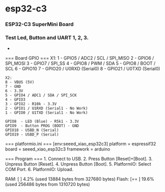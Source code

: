 # esp32-c3
### ESP32-C3 SuperMini Board
### Test Led, Button and UART 1, 2, 3.

- 
=== Board GPIO ===
	X1:
	1 - GPIO5 / ADC2 / SCL / SPI_MISO
	2 - GPIO6 / SPI_MOSI
	3 - GPIO7 / SPI_SS
	4 - GPIO8 / PWM / SDA
	5 - GPIO8 / BOOT / SCL
	6 - GPIO10
	7 - GPIO20 / U0RXD (Serial0)
	8 - GPIO21 / U0TXD (Serial0)

	X2:
	8 - VBUS (5V)
	7 - GND
	6 - 3.3V
	5 - GPIO4 / ADC1 / SDA / SPI_SCK
	4 - GPIO3
	3 - GPIO2 - R10k - 3.3V
	2 - GPIO1 / U1RXD (Serial1 - No Work)
	1 - GPIO0 / U1TXD (Serial1 - No Work)
  
	GPIO8  - LED (Blue) - R5k1 - 3.3V
	GPIO9  - Button PROG (BOOT) - GND
	GPIO18 - USBD_N (Serial)
	GPIO19 - USBD_P (Serial)

=== platformio.ini ===
	[env:seeed_xiao_esp32c3]
	platform = espressif32
	board = seeed_xiao_esp32c3
	framework = arduino

=== Program ===
	1. Connect to USB.
	2. Press Button [Reset]+[Boot].
	3. Unpress Button [Reset].
	4. Unpress Button [Boot].
	5. PlatformIO: Select COM Port.
	6. PlatformIO: Upload.

RAM:   [          ]   4.2% (used 13884 bytes from 327680 bytes)
Flash: [==        ]  19.6% (used 256486 bytes from 1310720 bytes)
